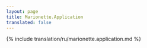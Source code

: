 ```yaml
---
layout: page
title: Marionette.Application
translated: false
---
```


{% include translation/ru/marionette.application.md %}
